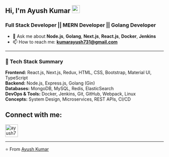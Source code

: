 ## Hi, I'm Ayush Kumar <img src="https://media.giphy.com/media/hvRJCLFzcasrR4ia7z/giphy.gif" width="25px">
### Full Stack Developer || MERN Developer || Golang Developer

- 💬 Ask me about **Node.js**, **Golang**, **Next.js**, **React.js**, **Docker**, **Jenkins**
- 📫 How to reach me: **kumarayush731@gmail.com**

---

### 🧠 Tech Stack Summary

**Frontend:** React.js, Next.js, Redux, HTML, CSS, Bootstrap, Material UI, TypeScript  
**Backend:** Node.js, Express.js, Golang (Gin)  
**Databases:** MongoDB, MySQL, Redis, ElasticSearch  
**DevOps & Tools:** Docker, Jenkins, Git, GitHub, Webpack, Linux  
**Concepts:** System Design, Microservices, REST APIs, CI/CD  


<h2 align="left">Connect with me:</h2>
<p align="left">
<a href="https://linkedin.com/in/ayush731" target="_blank">
<img align="center" src="https://cdn.jsdelivr.net/gh/devicons/devicon/icons/linkedin/linkedin-original.svg" alt="ayush731" height="40" width="40" />
</a>
</p>

---

⭐️ From [Ayush Kumar](https://github.com/ayushkumar731)
